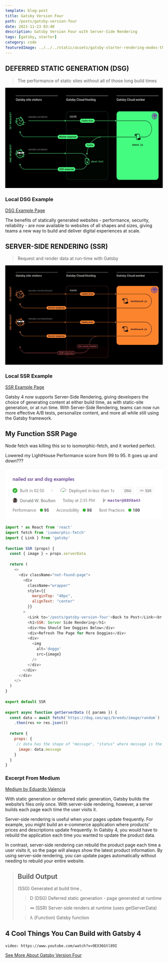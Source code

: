 ```yaml
---
template: blog-post
title: Gatsby Version Four
path: /posts/gatsby-version-four
date: 2021-11-23 03:40
description: Gatsby Version Four with Server-Side Rendering
tags: [gatsby, starter]
category: code 
featuredImage: ../../../static/assets/gatsby-starter-rendering-modes-thumbnail-wide.jpg
---
```


## DEFERRED STATIC GENERATION (DSG)

> The performance of static sites without all of those long build times

![DSG](../../../static/assets/DSG_for_blog_article_and_G4_overview_page.jpg "Statically Generated Websites")

### Local DSG Example

[DSG Example Page](/dsg)

The benefits of statically generated websites - performance, security, reliability - are now available to websites of all shapes and sizes, giving teams a new way to build and deliver digital experiences at scale.

## SERVER-SIDE RENDERING (SSR)

> Request and render data at run-time with Gatsby

![SSR](../../../static/assets/SSR_for_blog_article_and_G4_overview_page.jpg "Render Data At Run-time")

### Local SSR Example

[SSR Example Page](/ssr)

Gatsby 4 now supports Server-Side Rendering, giving developers the choice of generating content at either build time, as with static-site generation, or at run time. With Server-Side Rendering, teams can now run more effective A/B tests, personalize content, and more all while still using the Gatsby framework.

## My Function SSR Page

Node fetch was killing this so to isomorphic-fetch, and it worked perfect.

Lowered my LightHouse Performance score from 99 to 95. It goes up and down???

![Gatsby Cloud Build Pic](../../../static/assets/ssr-dsg.jpg)

```javascript
import * as React from 'react'
import fetch from 'isomorphic-fetch'
import { Link } from 'gatsby'

function SSR (props) {
  const { image } = props.serverData

  return (    
    <>
      <div className="not-found-page">
        <div
          className="wrapper"
          style={{
            marginTop: "40px",
            alignText: "center"
          }}
        >
          <Link to='/posts/gatsby-version-four'>Back to Post</Link><br />
          <h1>SSR: Server Side Rendering</h1>
          <div>You Should See Doggies Below</div>
          <div>Refresh The Page for More Doggies</div>
          <div>
            <img
              alt='doggo'
              src={image}
            />
          </div>          
        </div>
      </div>
    </>
  )
}

export default SSR

export async function getServerData ({ params }) {
  const data = await fetch(`https://dog.ceo/api/breeds/image/random`)
    .then(res => res.json())

  return {
    props: {
     // data has the shape of "message", "status" where message is the image src
      image: data.message
    }
  }
}
```

### Excerpt From Medium

[Medium by Eduardo Valencia](https://medium.com/@8025918/gatsby-4-using-ssr-and-dsg-14742eaecb66)

With static generation or deferred static generation, Gatsby builds the website’s files only once. With server-side rendering, however, a server builds each page each time the user visits it.

Server-side rendering is useful when your pages update frequently. For example, you might build an e-commerce application where products’ prices and descriptions update frequently. In Gatsby 4, you would have to rebuild the application each time you wanted to update the product data. 

In contrast, server-side rendering can rebuild the product page each time a user visits it, so the page will always show the latest product information. By using server-side rendering, you can update pages automatically without needing to rebuild your entire website.

> ## Build Output
>
> (SSG) Generated at build time ,
>
> > D (DSG) Deferred static generation - page generated at runtime 
>
> > ∞ (SSR) Server-side renders at runtime (uses getServerData) 
>
> > λ (Function) Gatsby function 

## 4 Cool Things You Can Build with Gatsby 4

`video: https://www.youtube.com/watch?v=9EX36Gtl89I`


[See More About Gatsby Version Four](https://www.gatsbyjs.com/gatsby-4/)
